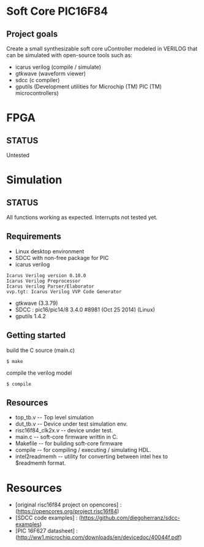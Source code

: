 # Soft Core PIC16F84
## Project goals
Create a small synthesizable soft core uController modeled in VERILOG that can be simulated with open-source tools such as:
* icarus verilog (compile / simulate)
* gtkwave (waveform viewer)
* sdcc (c compiler)
* gputils (Development utilities for Microchip (TM) PIC (TM) microcontrollers)

# FPGA
## STATUS
Untested

# Simulation
## STATUS
All functions working as expected. Interrupts not tested yet.

## Requirements
* Linux desktop environment
* SDCC with non-free package for PIC
* icarus verilog
```
Icarus Verilog version 0.10.0 
Icarus Verilog Preprocessor
Icarus Verilog Parser/Elaborator
vvp.tgt: Icarus Verilog VVP Code Generator
```
* gtkwave (3.3.79)
* SDCC : pic16/pic14/8 3.4.0 #8981 (Oct 25 2014) (Linux)
* gputils 1.4.2

## Getting started
build the C source (main.c)

``` $ make ```

compile the verilog model

``` $ compile ```

## Resources
* top_tb.v -- Top level simulation
* dut_tb.v -- Device under test simulation env.
* risc16f84_clk2x.v -- device under test.
* main.c -- soft-core firmware writtin in C.
* Makefile -- for building soft-core firmware
* compile -- for compiling / executing / simulating HDL.
* intel2readmemh -- utility for converting between intel hex to $readmemh format.

# Resources
* [original risc16f84 project on opencores] : (https://opencores.org/project,risc16f84)
* [SDCC code examples] : (https://github.com/diegoherranz/sdcc-examples)
* [PIC 16F627 datasheet] : (http://ww1.microchip.com/downloads/en/devicedoc/40044f.pdf)
